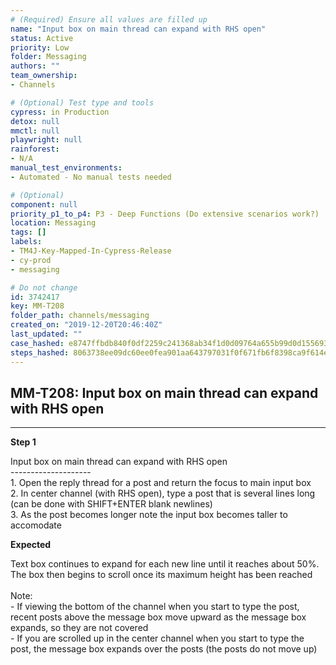 ```yaml
---
# (Required) Ensure all values are filled up
name: "Input box on main thread can expand with RHS open"
status: Active
priority: Low
folder: Messaging
authors: ""
team_ownership: 
- Channels

# (Optional) Test type and tools
cypress: in Production
detox: null
mmctl: null
playwright: null
rainforest: 
- N/A
manual_test_environments: 
- Automated - No manual tests needed

# (Optional)
component: null
priority_p1_to_p4: P3 - Deep Functions (Do extensive scenarios work?)
location: Messaging
tags: []
labels: 
- TM4J-Key-Mapped-In-Cypress-Release
- cy-prod
- messaging

# Do not change
id: 3742417
key: MM-T208
folder_path: channels/messaging
created_on: "2019-12-20T20:46:40Z"
last_updated: ""
case_hashed: e8747ffbdb840f0df2259c241368ab34f1d0d09764a655b99d0d155693a13c0e6a539826b0ba3048246faf3d7eb1097f
steps_hashed: 8063738ee09dc60ee0fea901aa643797031f0f671fb6f8398ca9f614e32b8b8cee97d3e5ddcdf584ef5cc1df73ab67e4
---
```


## MM-T208: Input box on main thread can expand with RHS open

---

**Step 1**

Input box on main thread can expand with RHS open\
\--------------------\
1\. Open the reply thread for a post and return the focus to main input box\
2\. In center channel (with RHS open), type a post that is several lines long (can be done with SHIFT+ENTER blank newlines)\
3\. As the post becomes longer note the input box becomes taller to accomodate

**Expected**

Text box continues to expand for each new line until it reaches about 50%. The box then begins to scroll once its maximum height has been reached\
\
Note:\
\- If viewing the bottom of the channel when you start to type the post, recent posts above the message box move upward as the message box expands, so they are not covered\
\- If you are scrolled up in the center channel when you start to type the post, the message box expands over the posts (the posts do not move up)
